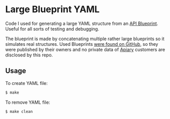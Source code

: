 # Large Blueprint YAML

Code I used for generating a large YAML structure from an [API Blueprint](http://apiblueprint.org/). Useful for all sorts of testing and debugging.

The blueprint is made by concatenating multiple rather large blueprints so it simulates real structures. Used Blueprints [were found on GitHub](https://github.com/search?utf8=%E2%9C%93&q=POST+extension%3Aapib+size%3A%3E300000&type=Code&ref=searchresults), so they were published by their owners and no private data of [Apiary](http://apiary.io/) customers are disclosed by this repo.

## Usage

To create YAML file:

```bash
$ make
```

To remove YAML file:

```bash
$ make clean
```
